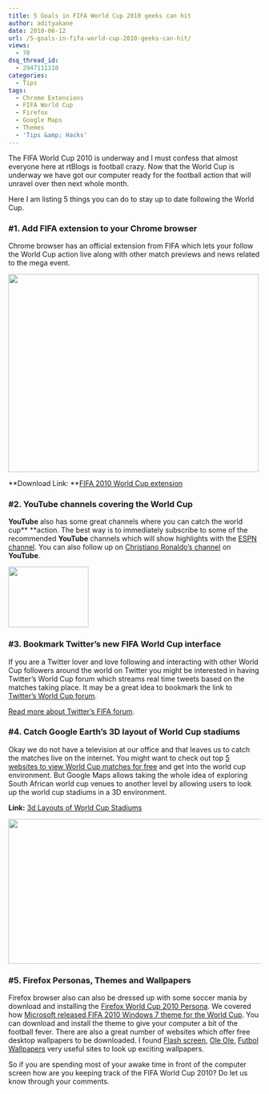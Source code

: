 ```yaml
---
title: 5 Goals in FIFA World Cup 2010 geeks can hit
author: adityakane
date: 2010-06-12
url: /5-goals-in-fifa-world-cup-2010-geeks-can-hit/
views:
  - 70
dsq_thread_id:
  - 2947111110
categories:
  - Tips
tags:
  - Chrome Extensions
  - FIFA World Cup
  - Firefox
  - Google Maps
  - Themes
  - 'Tips &amp; Hacks'
---
```

The FIFA World Cup 2010 is underway and I must confess that almost everyone here at rtBlogs is football crazy. Now that the World Cup is underway we have got our computer ready for the football action that will unravel over then next whole month.

Here I am listing 5 things you can do to stay up to date following the World Cup.

### **#1. Add FIFA extension to your Chrome browser**

Chrome browser has an official extension from FIFA which lets your follow the World Cup action live along with other match previews and news related to the mega event.

<a rel="attachment wp-att-26717" href="http://devilsworkshop.org/5-goals-in-fifa-world-cup-2010-geeks-can-hit/fifaworldcup_chrome_extension/"><img class="aligncenter size-full wp-image-26717" title="fifaworldcup_chrome_extension" src="http://cdn.devilsworkshop.org/files/2010/06/fifaworldcup_chrome_extension.png" alt="" width="500" height="395" /></a>

**Download Link: **<a href="https://chrome.google.com/extensions/detail/naenffbbmemiekgcjgelmggkaohdeaab?hl=en" onclick="_gaq.push(['_trackEvent', 'outbound-article', 'https://chrome.google.com/extensions/detail/naenffbbmemiekgcjgelmggkaohdeaab?hl=en', 'FIFA 2010 World Cup extension']);" >FIFA 2010 World Cup extension</a>

### **#2. YouTube channels covering the World Cup**

**YouTube** also has some great channels where you can catch the world cup** **action. The best way is to immediately subscribe to some of the recommended **YouTube** channels which will show highlights with the <a href="http://www.youtube.com/espn" onclick="_gaq.push(['_trackEvent', 'outbound-article', 'http://www.youtube.com/espn', 'ESPN channel']);" >ESPN channel</a>. You can also follow up on <a href="http://www.youtube.com/user/CristianoRonaldo" onclick="_gaq.push(['_trackEvent', 'outbound-article', 'http://www.youtube.com/user/CristianoRonaldo', 'Christiano Ronaldo&#8217;s channel']);" >Christiano Ronaldo&#8217;s channel</a> on **YouTube**.

<a rel="attachment wp-att-22315" href="http://devilsworkshop.org/you-tube-takes-down-the-real-time-video-sharing-toolbar/youtube_logo-jpg/"><img class="alignnone size-full wp-image-22315" title="YouTube_logo.jpg" src="http://cdn.devilsworkshop.org/files/2010/03/YouTube_logo.jpg" alt="" width="160" height="121" /></a>

### **#3. Bookmark Twitter&#8217;s new FIFA World Cup interface**

If you are a Twitter lover and love following and interacting with other World Cup followers around the world on Twitter you might be interested in having Twitter&#8217;s World Cup forum which streams real time tweets based on the matches taking place. It may be a great idea to bookmark the link to <a href="http://twitter.com/worldcup/worldcup" onclick="_gaq.push(['_trackEvent', 'outbound-article', 'http://twitter.com/worldcup/worldcup', 'Twitter&#8217;s World Cup forum']);" >Twitter&#8217;s World Cup forum</a>.

[Read more about Twitter&#8217;s FIFA forum][1].

### #4. Catch Google Earth&#8217;s 3D layout of World Cup stadiums

Okay we do not have a television at our office and that leaves us to catch the matches live on the internet. You might want to check out top [5 websites to view World Cup matches for free][2] and get into the world cup environment. But Google Maps allows taking the whole idea of exploring South African world cup venues to another level by allowing users to look up the world cup stadiums in a 3D environment.

**Link:** <a href="http://maps.google.com/exploresouthafrica" onclick="_gaq.push(['_trackEvent', 'outbound-article', 'http://maps.google.com/exploresouthafrica', '3d Layouts of World Cup Stadiums']);" >3d Layouts of World Cup Stadiums</a>

<a rel="attachment wp-att-26726" href="http://devilsworkshop.org/5-goals-in-fifa-world-cup-2010-geeks-can-hit/fifaworldcup_googlemaps/"><img class="alignnone size-full wp-image-26726" title="fifaworldcup_googlemaps" src="http://cdn.devilsworkshop.org/files/2010/06/fifaworldcup_googlemaps.png" alt="" width="550" height="289" /></a>

### **#5.** Firefox Personas, Themes and Wallpapers

Firefox browser also can also be dressed up with some soccer mania by download and installing the [Firefox World Cup 2010 Persona][3]. We covered how [Microsoft released FIFA 2010 Windows 7 theme for the World Cup][4]. You can download and install the theme to give your computer a bit of the football fever. There are also a great number of websites which offer free desktop wallpapers to be downloaded. I found <a href="http://www.flash-screen.com/free-wallpaper/2010-fifa-world-cup-desktop-wallpapers.html" onclick="_gaq.push(['_trackEvent', 'outbound-article', 'http://www.flash-screen.com/free-wallpaper/2010-fifa-world-cup-desktop-wallpapers.html', 'Flash screen']);" >Flash screen</a>, <a href="http://www.oleole.com/fifa-world-cup-2010/wallpapers/mgm2i0007tc.asp" onclick="_gaq.push(['_trackEvent', 'outbound-article', 'http://www.oleole.com/fifa-world-cup-2010/wallpapers/mgm2i0007tc.asp', 'Ole Ole']);" >Ole Ole</a>, <a href="http://www.futbolwallpapers.com/fifa-world-cup-2010-wallpaper-1/" onclick="_gaq.push(['_trackEvent', 'outbound-article', 'http://www.futbolwallpapers.com/fifa-world-cup-2010-wallpaper-1/', 'Futbol Wallpapers']);" >Futbol Wallpapers</a> very useful sites to look up exciting wallpapers.

So if you are spending most of your awake time in front of the computer screen how are you keeping track of the FIFA World Cup 2010? Do let us know through your comments.

 [1]: http://devilsworkshop.org/explore-fifa-world-cup-2010-through-new-twitter-interface/ "Read more about Twitter's FIFA forum"
 [2]: http://devilsworkshop.org/5-websites-to-watch-fifa-world-cup-2010-live-online-for-free/ "5 websites to view World Cup matches for free"
 [3]: http://devilsworkshop.org/download-fifa-2010-world-cup-firefox-personas/ "Firefox World Cup 2010 Persona"
 [4]: http://devilsworkshop.org/download-fifa-world-cup-windows-7-theme/ "Microsoft released FIFA 2010 Windows 7 theme for the World Cup"
